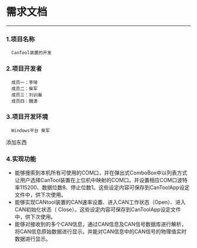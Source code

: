 # 需求文档 #
---
###  1.项目名称 ###
      CanTool装置的开发
###  2.项目开发者 ###
      成员一：李琦
      成员二：柴军
      成员三：刘训瀚
      成员四：魏潇
###  3.项目开发环境 ###
      Windows平台 柴军
 添加东西
###  4.实现功能 ###
+ 能够搜索到本机所有可使用的COM口，并在弹出式ComboBox中以列表方式让用户选择CanTool装置在上位机中映射的COM口。并设置相应COM口波特率115200、数据位数8、停止位数1。这些设定内容可保存到CanToolApp设定文件中，供下次使用。
+ 能够实现CANtool装置的CAN速率设置、进入CAN工作状态（Open）、进入CAN初始化状态（ Close）。这些设定内容可保存到CanToolApp设定文件中，供下次使用。
+ 能够对接收到的多个CAN信息，通过CAN信息及CAN信号数据库进行解析，将CAN信息原始数据进行显示。并能对CAN信息中的CAN信号的物理值实时数据进行显示。
